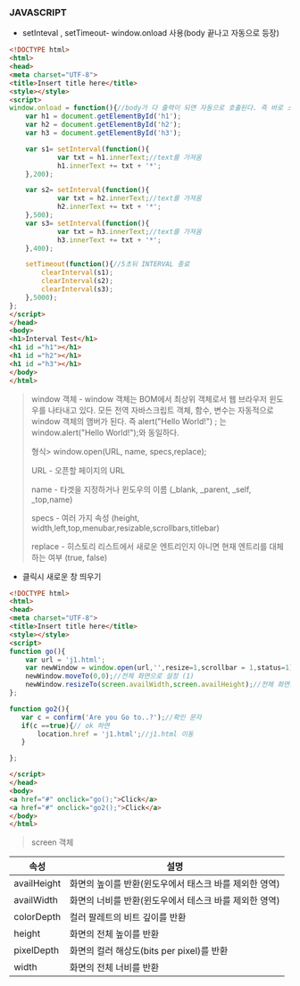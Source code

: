 ### JAVASCRIPT

- setInteval , setTimeout- window.onload 사용(body 끝나고 자동으로 등장)

```html
<!DOCTYPE html>
<html>
<head>
<meta charset="UTF-8">
<title>Insert title here</title>
<style></style>
<script>
window.onload = function(){//body가 다 출력이 되면 자동으로 호출된다. 즉 바로 스트립트가 작동한다.(window)
	var h1 = document.getElementById('h1');
	var h2 = document.getElementById('h2');
	var h3 = document.getElementById('h3');

	var s1= setInterval(function(){
			var txt = h1.innerText;//text를 가져옴
			h1.innerText += txt + '*';
	},200);

	var s2= setInterval(function(){
			var txt = h2.innerText;//text를 가져옴
			h2.innerText += txt + '*';
	},500);
	var s3= setInterval(function(){
			var txt = h3.innerText;//text를 가져옴
			h3.innerText += txt + '*';
	},400);

	setTimeout(function(){//5초뒤 INTERVAL 종료
		clearInterval(s1);
		clearInterval(s2);
		clearInterval(s3);
	},5000);
};
</script>
</head>
<body>
<h1>Interval Test</h1>
<h1 id ="h1"></h1>
<h1 id ="h2"></h1>
<h1 id ="h3"></h1>
</body>
</html>
```

> window 객체 - window 객체는 BOM에서 최상위 객체로서 웹 브라우저 윈도우를 나타내고 있다. 모든 전역 자바스크립트 객체, 함수, 변수는 자동적으로 window 객체의 맴버가 된다. 즉 alert("Hello World!") ; 는 window.alert("Hello World!");와 동일하다.
>
> 형식> window.open(URL, name, specs,replace);
>
> URL - 오픈할 페이지의 URL
>
> name - 타겟을 지정하거나 윈도우의 이름 (_blank, _parent, _self, _top,name)
>
> specs - 여러 가지 속성 (height, width,left,top,menubar,resizable,scrollbars,titlebar)
>
> replace - 히스토리 리스트에서 새로운 엔트리인지 아니면 현재 엔트리를 대체하는 여부 (true, false)

 

- 클릭시 새로운 창 띄우기

```html
<!DOCTYPE html>
<html>
<head>
<meta charset="UTF-8">
<title>Insert title here</title>
<style></style>
<script>
function go(){
	var url = 'j1.html';
	var newWindow = window.open(url,'',resize=1,scrollbar = 1,status=1);//브라우저 띄우
	newWindow.moveTo(0,0);//전체 화면으로 설정 (1)
	newWindow.resizeTo(screen.availWidth,screen.availHeight);//전체 화면으로 설정 (2)
};

function go2(){
   var c = confirm('Are you Go to..?');//확인 문자
   if(c ==true){// ok 하면
	   location.href = 'j1.html';//j1.html 이동
   }

};

</script>
</head>
<body>
<a href="#" onclick="go();">Click</a>
<a href="#" onclick="go2();">Click</a>
</body>
</html>
```

> screen 객체

| 속성        | 설명                                                   |
| ----------- | ------------------------------------------------------ |
| availHeight | 화면의 높이를 반환(윈도우에서 태스크 바를 제외한 영역) |
| availWidth  | 화면의 너비를 반환(윈도우에서 테스크 바를 제외한 영역) |
| colorDepth  | 컬러 팔레트의 비트 깊이를 반환                         |
| height      | 화면의 전체 높이를 반환                                |
| pixelDepth  | 화면의 컬러 해상도(bits per pixel)를 반환              |
| width       | 화면의 전체 너비를 반환                                |

